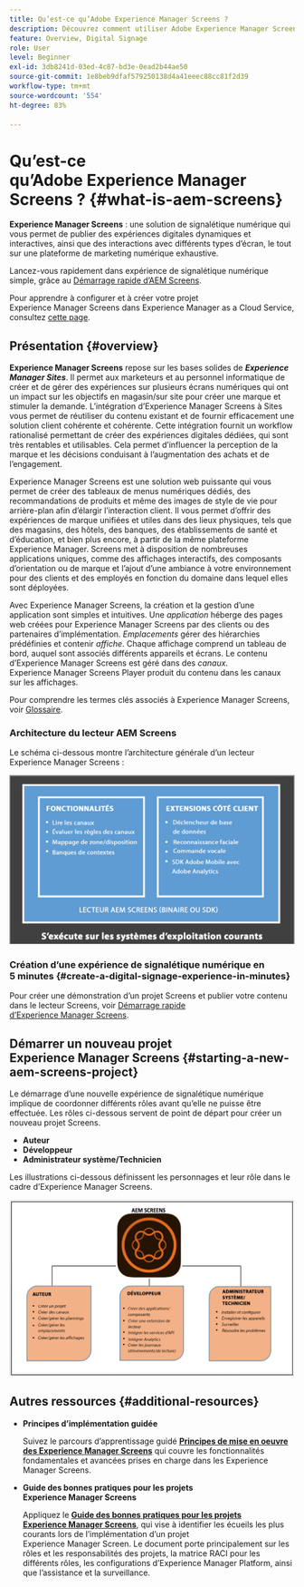 ```yaml
---
title: Qu’est-ce qu’Adobe Experience Manager Screens ?
description: Découvrez comment utiliser Adobe Experience Manager Screens, une solution de signalétique numérique qui vous permet de publier des expériences digitales dynamiques et interactives, ainsi que des interactions avec différents types d’écrans, le tout sur une plateforme de marketing numérique exhaustive.
feature: Overview, Digital Signage
role: User
level: Beginner
exl-id: 3db8241d-03ed-4c87-bd3e-0ead2b44ae50
source-git-commit: 1e8beb9dfaf579250138d4a41eeec88cc81f2d39
workflow-type: tm+mt
source-wordcount: '554'
ht-degree: 83%

---
```


# Qu’est-ce qu’Adobe Experience Manager Screens ? {#what-is-aem-screens}

**Experience Manager Screens** : une solution de signalétique numérique qui vous permet de publier des expériences digitales dynamiques et interactives, ainsi que des interactions avec différents types d’écran, le tout sur une plateforme de marketing numérique exhaustive.

Lancez-vous rapidement dans expérience de signalétique numérique simple, grâce au [Démarrage rapide d’AEM Screens](kickstart-for-aem-screens.md).

Pour apprendre à configurer et à créer votre projet Experience Manager Screens dans Experience Manager as a Cloud Service, consultez [cette page](https://experienceleague.adobe.com/en/docs/experience-manager-screens/using/about-guide).

## Présentation {#overview}

**Experience Manager Screens** repose sur les bases solides de ***Experience Manager Sites***. Il permet aux marketeurs et au personnel informatique de créer et de gérer des expériences sur plusieurs écrans numériques qui ont un impact sur les objectifs en magasin/sur site pour créer une marque et stimuler la demande. L’intégration d’Experience Manager Screens à Sites vous permet de réutiliser du contenu existant et de fournir efficacement une solution client cohérente et cohérente. Cette intégration fournit un workflow rationalisé permettant de créer des expériences digitales dédiées, qui sont très rentables et utilisables. Cela permet d’influencer la perception de la marque et les décisions conduisant à l’augmentation des achats et de l’engagement.

Experience Manager Screens est une solution web puissante qui vous permet de créer des tableaux de menus numériques dédiés, des recommandations de produits et même des images de style de vie pour arrière-plan afin d’élargir l’interaction client. Il vous permet d’offrir des expériences de marque unifiées et utiles dans des lieux physiques, tels que des magasins, des hôtels, des banques, des établissements de santé et d’éducation, et bien plus encore, à partir de la même plateforme Experience Manager. Screens met à disposition de nombreuses applications uniques, comme des affichages interactifs, des composants d’orientation ou de marque et l’ajout d’une ambiance à votre environnement pour des clients et des employés en fonction du domaine dans lequel elles sont déployées.

Avec Experience Manager Screens, la création et la gestion d’une application sont simples et intuitives. Une *application* héberge des pages web créées pour Experience Manager Screens par des clients ou des partenaires d’implémentation. *Emplacements* gérer des hiérarchies prédéfinies et contenir *affiche*. Chaque affichage comprend un tableau de bord, auquel sont associés différents appareils et écrans. Le contenu d’Experience Manager Screens est géré dans des *canaux*. Experience Manager Screens Player produit du contenu dans les canaux sur les affichages.

Pour comprendre les termes clés associés à Experience Manager Screens, voir [Glossaire](screens-glossary.md).

### Architecture du lecteur AEM Screens

Le schéma ci-dessous montre l’architecture générale d’un lecteur Experience Manager Screens :

![chlimage_1-29](assets/chlimage_1-29.png)

### Création d’une expérience de signalétique numérique en 5 minutes {#create-a-digital-signage-experience-in-minutes}

Pour créer une démonstration d’un projet Screens et publier votre contenu dans le lecteur Screens, voir [Démarrage rapide d’Experience Manager Screens](kickstart-for-aem-screens.md).

## Démarrer un nouveau projet Experience Manager Screens {#starting-a-new-aem-screens-project}

Le démarrage d’une nouvelle expérience de signalétique numérique implique de coordonner différents rôles avant qu’elle ne puisse être effectuée. Les rôles ci-dessous servent de point de départ pour créer un nouveau projet Screens.

* **Auteur**
* **Développeur**
* **Administrateur système/Technicien**

Les illustrations ci-dessous définissent les personnages et leur rôle dans le cadre d’Experience Manager Screens.

![chlimage_1-30](assets/chlimage_1-30.png)


## Autres ressources {#additional-resources}

* **Principes d’implémentation guidée**

  Suivez le parcours d’apprentissage guidé **[Principes de mise en oeuvre des Experience Manager Screens](https://experienceleague.adobe.com/?launch=AEM-7a&amp;lang=fr)** qui couvre les fonctionnalités fondamentales et avancées prises en charge dans les Experience Manager Screens.

* **Guide des bonnes pratiques pour les projets Experience Manager Screens**

  Appliquez le **[Guide des bonnes pratiques pour les projets Experience Manager Screens](/help/using/about-guide.md)**, qui vise à identifier les écueils les plus courants lors de l’implémentation d’un projet Experience Manager Screen. Le document porte principalement sur les rôles et les responsabilités des projets, la matrice RACI pour les différents rôles, les configurations d’Experience Manager Platform, ainsi que l’assistance et la surveillance.

<!-- DEAD LINK * **New Adobe Customer Support Experience**

   Follow **[Customer One for Enterprise Help](https://docs.adobe.com/content/help/en/customer-one/using/home.htmlhome.html#)** to learn more about Admin Console Support tickets. -->
